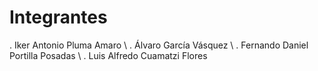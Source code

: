 # Integrantes

. Iker Antonio Pluma Amaro \\
. Álvaro García Vásquez \\
. Fernando Daniel Portilla Posadas \\
. Luis Alfredo Cuamatzi Flores
